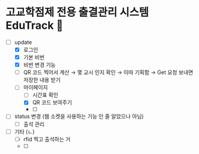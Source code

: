 # 고교학점제 전용 출결관리 시스템 EduTrack 📖

- [ ]  update
    - [x]  로그인
    <!-- - [ ]  학생 정보 입력 -->
    - [x]  기본 비번
    - [x]  비번 변경 기능
    - [ ]  QR 코드 찍어서 계산 → 몇 교시 인지 확인 → 이따 기획함 → Get 요청 보내면 저장한 내용 받기
    - [ ]  마이페이지
        - [ ]  시간표 확인
        - [x]  QR 코드 보여주기
        - [ ]  
- [ ]  status 변경 (웹 소켓을 사용하는 기능 인 줄 알았으나 아님)
    - [ ]  출석 관리
    <!-- - [X]  알림 할지 안 할지 모름 -->
- [ ] 기타 (ㄴ)
    - [ ]  rfid 찍고 출석하는 거
    - [ ]  